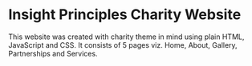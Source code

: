  # Insight Principles Charity Website

 This website was created with charity theme in mind using plain HTML, JavaScript and CSS. It consists of 5 pages viz. Home, About, Gallery, Partnerships and Services.